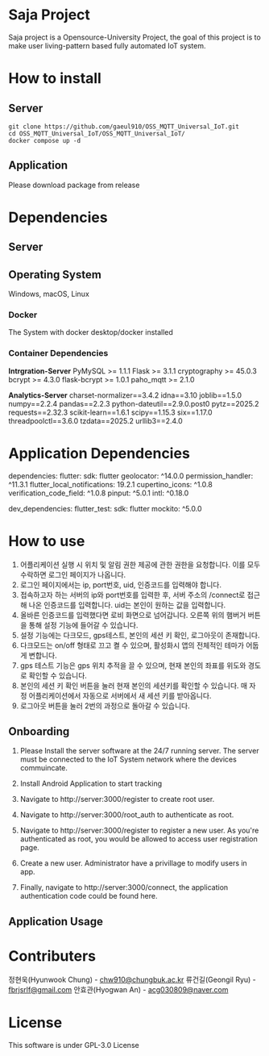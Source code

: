 # Saja Project

Saja project is a Opensource-University Project, the goal of this project is to make user living-pattern based fully automated IoT system.

# How to install

## Server

```
git clone https://github.com/gaeul910/OSS_MQTT_Universal_IoT.git
cd OSS_MQTT_Universal_IoT/OSS_MQTT_Universal_IoT/
docker compose up -d
```

## Application

Please download package from release

# Dependencies

## Server

## Operating System

Windows, macOS, Linux

### Docker

The System with docker desktop/docker installed

### Container Dependencies

**Intrgration-Server**
PyMySQL >= 1.1.1
Flask >= 3.1.1
cryptography >= 45.0.3
bcrypt >= 4.3.0
flask-bcrypt >= 1.0.1
paho_mqtt >= 2.1.0

**Analytics-Server**
charset-normalizer==3.4.2
idna==3.10
joblib==1.5.0
numpy==2.2.4
pandas==2.2.3
python-dateutil==2.9.0.post0
pytz==2025.2
requests==2.32.3
scikit-learn==1.6.1
scipy==1.15.3
six==1.17.0
threadpoolctl==3.6.0
tzdata==2025.2
urllib3==2.4.0

# Application Dependencies
dependencies:
flutter:
sdk: flutter
geolocator: ^14.0.0
permission_handler: ^11.3.1
flutter_local_notifications: 19.2.1
cupertino_icons: ^1.0.8
verification_code_field: ^1.0.8
pinput: ^5.0.1
intl: ^0.18.0

dev_dependencies:
flutter_test:
sdk: flutter
mockito: ^5.0.0
# How to use
1. 어플리케이션 실행 시 위치 및 알림 권한 제공에 관한 권한을 요청합니다. 이를 모두 수락하면 로그인 페이지가 나옵니다.
2. 로그인 페이지에서는 ip, port번호, uid, 인증코드를 입력해야 합니다. 
3. 접속하고자 하는 서버의 ip와 port번호를 입력한 후, 서버 주소의 /connect로 접근해 나온 인증코드를 입력합니다. uid는 본인이 원하는 값을 입력합니다.
4. 올바른 인증코드를 입력했다면 로비 화면으로 넘어갑니다. 오른쪽 위의 햄버거 버튼을 통해 설정 기능에 들어갈 수 있습니다.
5. 설정 기능에는 다크모드, gps테스트, 본인의 세션 키 확인, 로그아웃이 존재합니다.
6. 다크모드는 on/off 형태로 끄고 켤 수 있으며, 활성화시 앱의 전체적인 테마가 어둡게 변합니다.
7. gps 테스트 기능은 gps 위치 추적을 끌 수 있으며, 현재 본인의 좌표를 위도와 경도로 확인할 수 있습니다.
8. 본인의 세션 키 확인 버튼을 눌러 현재 본인의 세션키를 확인할 수 있습니다. 매 자정 어플리케이션에서 자동으로 서버에서 새 세션 키를 받아옵니다.
9. 로그아웃 버튼을 눌러 2번의 과정으로 돌아갈 수 있습니다.
## Onboarding

1.  Please Install the server software at the 24/7 running server.
    The server must be connected to the IoT System network where the devices commuincate.

2.  Install Android Application to start tracking

3.  Navigate to http://server:3000/register to create root user.

4.  Navigate to http://server:3000/root_auth to authenticate as root.

5.  Navigate to http://server:3000/register to register a new user. As you're authenticated as root, you would be allowed to access user registration page.

6.  Create a new user. Administrator have a privillage to modify users in app.

7.  Finally, navigate to http://server:3000/connect, the application authentication code could be found here.

## Application Usage

#

# Contributers

정현욱(Hyunwook Chung) - chw910@chungbuk.ac.kr
류건길(Geongil Ryu) - fbrjsrlf@gmail.com
안효관(Hyogwan An) - acg030809@naver.com

# License

This software is under GPL-3.0 License
